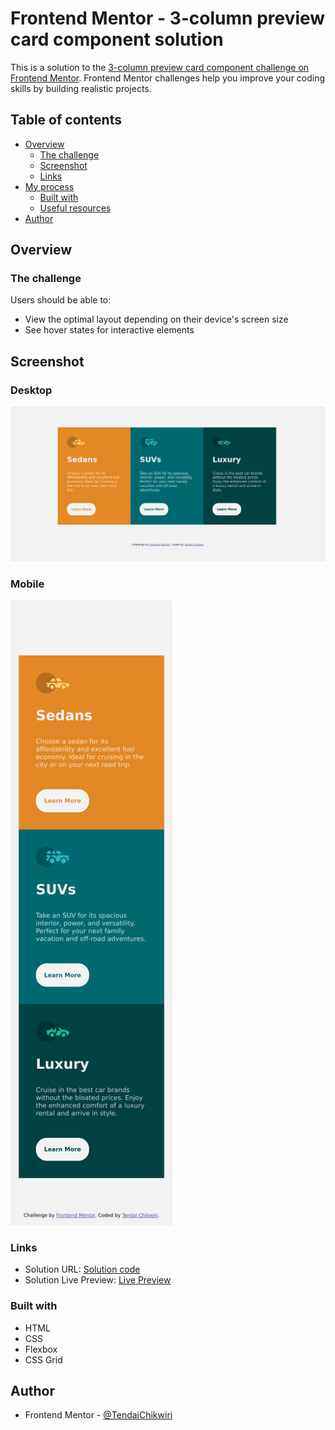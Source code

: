 # Frontend Mentor - 3-column preview card component solution

This is a solution to the [3-column preview card component challenge on Frontend Mentor](https://www.frontendmentor.io/challenges/3column-preview-card-component-pH92eAR2-). Frontend Mentor challenges help you improve your coding skills by building realistic projects. 

## Table of contents

- [Overview](#overview)
  - [The challenge](#the-challenge)
  - [Screenshot](#screenshot)
  - [Links](#links)
- [My process](#my-process)
  - [Built with](#built-with)
  - [Useful resources](#useful-resources)
- [Author](#author)


## Overview

### The challenge

Users should be able to:

- View the optimal layout depending on their device's screen size
- See hover states for interactive elements

## Screenshot

### Desktop
<img src="./screenshots/desktop.png" heigght="900px"/>

### Mobile
<img src="./screenshots/mobile.png" height="1000px"/>


### Links

- Solution URL: [Solution code](https://github.com/TendaiChikwiri/3-column-preview)
- Solution Live Preview: [Live Preview](https://tendaichikwiri.github.io/3-column-previeww)

### Built with

- HTML
- CSS 
- Flexbox
- CSS Grid


## Author


- Frontend Mentor - [@TendaiChikwiri](https://www.frontendmentor.io/profile/TendaiChikwiri)

